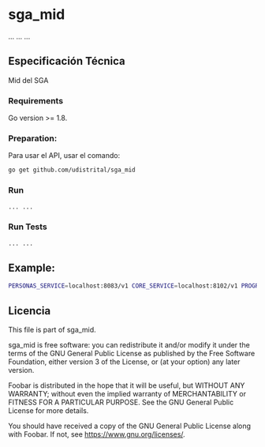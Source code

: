 # sga_mid

... ... ...

## Especificación Técnica

Mid del SGA

### Requirements
Go version >= 1.8.

### Preparation:

Para usar el API, usar el comando:

```bash
go get github.com/udistrital/sga_mid
```
### Run

```bash
... ...
```

### Run Tests

```bash
... ...
```
## Example:
```bash
PERSONAS_SERVICE=localhost:8083/v1 CORE_SERVICE=localhost:8102/v1 PROGRAMA_ACADEMICO_SERVICE=localhost:8101/v1 EVENTOS_SERVICE:localhost:8083/v1 OIKOS_SERVICE:10.20.0.254/oikos_api/v1 SGA_MID_HTTP_PORT=8095 bee run -downdoc=true -gendoc=true
```

## Licencia

This file is part of sga_mid.

sga_mid is free software: you can redistribute it and/or modify it under the terms of the GNU General Public License as published by the Free Software Foundation, either version 3 of the License, or (at your option) any later version.

Foobar is distributed in the hope that it will be useful, but WITHOUT ANY WARRANTY; without even the implied warranty of MERCHANTABILITY or FITNESS FOR A PARTICULAR PURPOSE. See the GNU General Public License for more details.

You should have received a copy of the GNU General Public License along with Foobar. If not, see https://www.gnu.org/licenses/.
